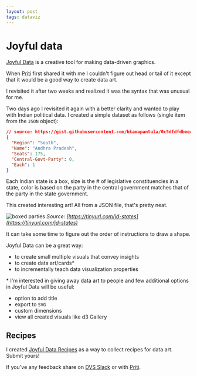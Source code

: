 ```yaml
---
layout: post
tags: dataviz
---
```


# Joyful data
[Joyful Data](https://gramener.com/joyfuldata/) is a creative tool for making data-driven graphics.

When [Priti](https://twitter.com/priti_pg/) first shared it with me I couldn't figure out head or tail of it except that it would be a good way to create data art.

I revisited it after two weeks and realized it was the syntax that was unusual for me.

Two days ago I revisited it again with a better clarity and wanted to play with Indian political data. I created a simple dataset as follows (single item from the `JSON` object):

```JSON
// source: https://gist.githubusercontent.com/bkamapantula/0c5dfdfdbee43ea3f2c3a3a29ad5e6a8/raw/407c77118f3d8f468fd671d7bf3de95d61c05aa6/india-legislative-assembly-seats.json
{
  "Region": "South",
  "Name": "Andhra Pradesh",
  "Seats": 175,
  "Central-Govt-Party": 0,
  "Each": 1
}
```

Each Indian state is a box, size is the # of legislative constituencies in a state, color is based on the party in the central government matches that of the party in the state government.

This created interesting art! All from a JSON file, that's pretty neat.

![boxed parties](../../../../images/jd-states.jpg)
*Source: [https://tinyurl.com/jd-states](https://tinyurl.com/jd-states)*

It can take some time to figure out the order of instructions to draw a shape.

Joyful Data can be a great way:

- to create small multiple visuals that convey insights
- to create data art/cards*
- to incrementally teach data visualization properties

\* I'm interested in giving away data art to people and few additional options in Joyful Data will be useful:

- option to add title
- export to `SVG`
- custom dimensions
- view all created visuals like d3 Gallery

## Recipes
I created [Joyful Data Recipes](https://github.com/bkamapantula/joyful-data-recipes) as a way to collect recipes for data art. Submit yours!

If you've any feedback share on [DVS Slack](https://datavizsociety.slack.com/archives/CGANSD3MX/p1580929398078700) or with [Priti](https://twitter.com/priti_pg/).
